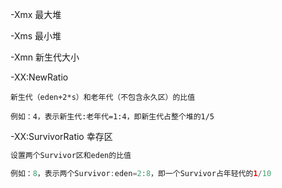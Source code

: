 -Xmx 最大堆

-Xms 最小堆

-Xmn 新生代大小

-XX:NewRatio

```
新生代（eden+2*s）和老年代（不包含永久区）的比值

例如：4，表示新生代:老年代=1:4，即新生代占整个堆的1/5
```

-XX:SurvivorRatio 幸存区

```java
设置两个Survivor区和eden的比值

例如：8，表示两个Survivor:eden=2:8，即一个Survivor占年轻代的1/10
```



